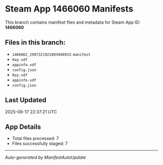 # Steam App 1466060 Manifests

This branch contains manifest files and metadata for Steam App ID: **1466060**

## Files in this branch:
- `1466062_2997321921893946933.manifest`
- `Key.vdf`
- `appinfo.vdf`
- `config.json`
- `Key.vdf`
- `appinfo.vdf`
- `config.json`

## Last Updated
2025-06-17 22:37:21 UTC

## App Details
- Total files processed: 7
- Files successfully staged: 7

---
*Auto-generated by ManifestAutoUpdate*
